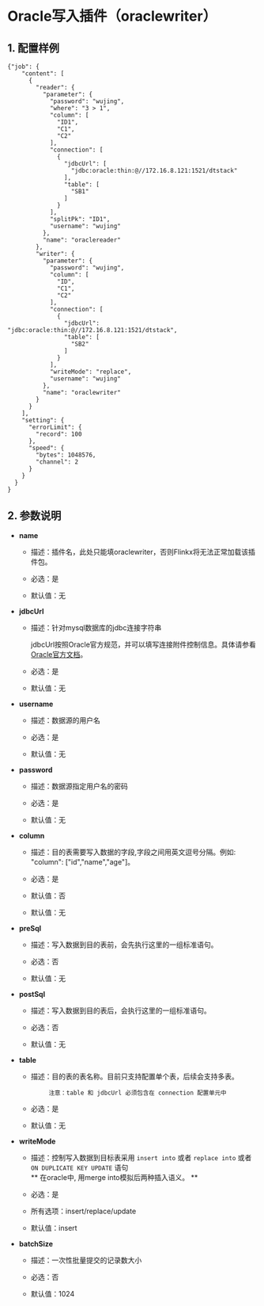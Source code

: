 # Oracle写入插件（oraclewriter）

## 1. 配置样例

```
{"job": {
    "content": [
      {
        "reader": {
          "parameter": {
            "password": "wujing",
            "where": "3 > 1",
            "column": [
              "ID1",
              "C1",
              "C2"
            ],
            "connection": [
              {
                "jdbcUrl": [
                  "jdbc:oracle:thin:@//172.16.8.121:1521/dtstack"
                ],
                "table": [
                  "SB1"
                ]
              }
            ],
            "splitPk": "ID1",
            "username": "wujing"
          },
          "name": "oraclereader"
        },
        "writer": {
          "parameter": {
            "password": "wujing",
            "column": [
              "ID",
              "C1",
              "C2"
            ],
            "connection": [
              {
                "jdbcUrl": "jdbc:oracle:thin:@//172.16.8.121:1521/dtstack",
                "table": [
                  "SB2"
                ]
              }
            ],
            "writeMode": "replace",
            "username": "wujing"
          },
          "name": "oraclewriter"
        }
      }
    ],
    "setting": {
      "errorLimit": {
        "record": 100
      },
      "speed": {
        "bytes": 1048576,
        "channel": 2
      }
    }
  }
}
```

## 2. 参数说明

* **name**

 	* 描述：插件名，此处只能填oraclewriter，否则Flinkx将无法正常加载该插件包。
	* 必选：是 <br />

	* 默认值：无 <br />

* **jdbcUrl**

	* 描述：针对mysql数据库的jdbc连接字符串

		jdbcUrl按照Oracle官方规范，并可以填写连接附件控制信息。具体请参看[Oracle官方文档](http://www.oracle.com/technetwork/database/enterprise-edition/documentation/index.html)。

	* 必选：是 <br />

	* 默认值：无 <br />

* **username**

	* 描述：数据源的用户名 <br />

	* 必选：是 <br />

	* 默认值：无 <br />

* **password**

	* 描述：数据源指定用户名的密码 <br />

	* 必选：是 <br />

	* 默认值：无 <br />

* **column**

	* 描述：目的表需要写入数据的字段,字段之间用英文逗号分隔。例如: "column": ["id","name","age"]。
	
	* 必选：是 <br />

	* 默认值：否 <br />

	* 默认值：无 <br />

* **preSql**

	* 描述：写入数据到目的表前，会先执行这里的一组标准语句。
	
	* 必选：否 <br />

	* 默认值：无 <br />

* **postSql**

	* 描述：写入数据到目的表后，会执行这里的一组标准语句。

	* 必选：否 <br />

	* 默认值：无 <br />

* **table**

	* 描述：目的表的表名称。目前只支持配置单个表，后续会支持多表。

               注意：table 和 jdbcUrl 必须包含在 connection 配置单元中

	* 必选：是 <br />

	* 默认值：无 <br />

* **writeMode**

	* 描述：控制写入数据到目标表采用 `insert into` 或者 `replace into` 或者 `ON DUPLICATE KEY UPDATE` 语句<br />
         		** 在oracle中, 用merge into模拟后两种插入语义。 **
	* 必选：是 <br />
	
	* 所有选项：insert/replace/update <br />

	* 默认值：insert <br />

* **batchSize**

	* 描述：一次性批量提交的记录数大小

	* 必选：否 <br />

	* 默认值：1024 <br />